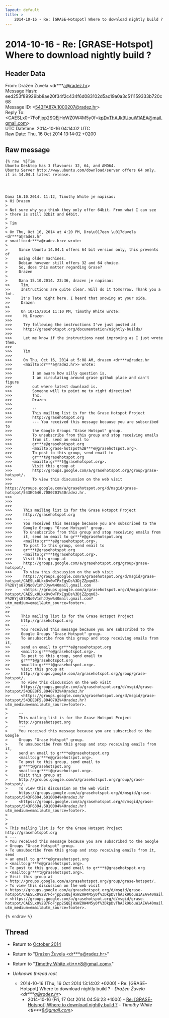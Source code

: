 ```yaml
---
layout: default
title: >
    2014-10-16 - Re: [GRASE-Hotspot] Where to download nightly build ?
---
```


# 2014-10-16 - Re: [GRASE-Hotspot] Where to download nightly build ?

## Header Data

From: Dražen Žuvela \<dr***a@radez.hr\><br>
Message Hash: eed253f89929bb8ae20f34f2c434f6d083102d5ac19a0a3c511159333b720c68<br>
Message ID: \<543FA87A.1000207@radez.hr\><br>
Reply To:  \<CAESLx0+7FoFjpp2SQEjHxWZ0W4M5y0f=kpDvThAJk9UouW1AEA@mail.gmail.com\><br>
UTC Datetime: 2014-10-16 04:14:02 UTC<br>
Raw Date: Thu, 16 Oct 2014 13:14:02 +0200<br>

## Raw message

```
{% raw  %}Tim
Ubuntu Desktop has 3 flavours: 32, 64, and AMD64.
Ubuntu Server http://www.ubuntu.com/download/server offers 64 only.
it is 14.04.1 latest release.




Dana 16.10.2014. 11:12, Timothy White je napisao:
> Hi Drazen
>
> Not sure why you think they only offer 64bit. From what I can see 
> there is still 32bit and 64bit.
>
> Tim
>
> On Thu, Oct 16, 2014 at 4:20 PM, Dra\u017een \u017duvela <dr***a@radez.hr 
> <mailto:dr***a@radez.hr>> wrote:
>
>     Since Ubuntu 14.04.1 offers 64 bit version only, this prevents of
>     using older machines.
>     Debian hovewer still offers 32 and 64 choice.
>     So, does this matter regarding Grase?
>     Drazen
>
>     Dana 15.10.2014. 23:36, drazen je napisao:
>>     Tim,
>>     Instructions are quite clear. Will do it tomorrow. Thank you a lot.
>>     It's late night here. I heard that snowing at your side.
>>     Drazen
>>
>>     On 10/15/2014 11:10 PM, Timothy White wrote:
>>>     Hi Drazen
>>>
>>>     Try following the instructions I've just posted at
>>>     http://grasehotspot.org/documentation/nightly-builds/
>>>
>>>     Let me know if the instructions need improving as I just wrote them.
>>>
>>>     Tim
>>>
>>>     On Thu, Oct 16, 2014 at 5:08 AM, drazen <dr***a@radez.hr
>>>     <mailto:dr***a@radez.hr>> wrote:
>>>
>>>         I am aware how silly question is.
>>>         I am circulating around grase github place and can't figure
>>>         out where latest download is.
>>>         Someone will to point me to right direction?
>>>         Tnx.
>>>         Drazen
>>>
>>>         -- 
>>>         This mailing list is for the Grase Hotspot Project
>>>         http://grasehotspot.org
>>>         --- You received this message because you are subscribed to
>>>         the Google Groups "Grase Hotspot" group.
>>>         To unsubscribe from this group and stop receiving emails
>>>         from it, send an email to
>>>         gr***e@grasehotspot.org
>>>         <mailto:grase-hotspot%2B***e@grasehotspot.org>.
>>>         To post to this group, send email to
>>>         gr***t@grasehotspot.org
>>>         <mailto:gr***t@grasehotspot.org>.
>>>         Visit this group at
>>>         http://groups.google.com/a/grasehotspot.org/group/grase-hotspot/.
>>>         To view this discussion on the web visit
>>>         https://groups.google.com/a/grasehotspot.org/d/msgid/grase-hotspot/543EC646.7080203%40radez.hr.
>>>
>>>
>>>     -- 
>>>     This mailing list is for the Grase Hotspot Project
>>>     http://grasehotspot.org
>>>     ---
>>>     You received this message because you are subscribed to the
>>>     Google Groups "Grase Hotspot" group.
>>>     To unsubscribe from this group and stop receiving emails from
>>>     it, send an email to gr***e@grasehotspot.org
>>>     <mailto:gr***e@grasehotspot.org>.
>>>     To post to this group, send email to
>>>     gr***t@grasehotspot.org
>>>     <mailto:gr***t@grasehotspot.org>.
>>>     Visit this group at
>>>     http://groups.google.com/a/grasehotspot.org/group/grase-hotspot/.
>>>     To view this discussion on the web visit
>>>     https://groups.google.com/a/grasehotspot.org/d/msgid/grase-hotspot/CAESLx0Lkx8v6wTPxEgsDs%3DjZZpqn83-F%2BYjs87DNo0V1nhJJyw%40mail.gmail.com
>>>     <https://groups.google.com/a/grasehotspot.org/d/msgid/grase-hotspot/CAESLx0Lkx8v6wTPxEgsDs%3DjZZpqn83-F%2BYjs87DNo0V1nhJJyw%40mail.gmail.com?utm_medium=email&utm_source=footer>.
>>
>>     -- 
>>     This mailing list is for the Grase Hotspot Project
>>     http://grasehotspot.org
>>     ---
>>     You received this message because you are subscribed to the
>>     Google Groups "Grase Hotspot" group.
>>     To unsubscribe from this group and stop receiving emails from it,
>>     send an email to gr***e@grasehotspot.org
>>     <mailto:gr***e@grasehotspot.org>.
>>     To post to this group, send email to
>>     gr***t@grasehotspot.org
>>     <mailto:gr***t@grasehotspot.org>.
>>     Visit this group at
>>     http://groups.google.com/a/grasehotspot.org/group/grase-hotspot/.
>>     To view this discussion on the web visit
>>     https://groups.google.com/a/grasehotspot.org/d/msgid/grase-hotspot/543EE8F5.8040702%40radez.hr
>>     <https://groups.google.com/a/grasehotspot.org/d/msgid/grase-hotspot/543EE8F5.8040702%40radez.hr?utm_medium=email&utm_source=footer>.
>
>     -- 
>     This mailing list is for the Grase Hotspot Project
>     http://grasehotspot.org
>     ---
>     You received this message because you are subscribed to the Google
>     Groups "Grase Hotspot" group.
>     To unsubscribe from this group and stop receiving emails from it,
>     send an email to gr***e@grasehotspot.org
>     <mailto:gr***e@grasehotspot.org>.
>     To post to this group, send email to
>     gr***t@grasehotspot.org
>     <mailto:gr***t@grasehotspot.org>.
>     Visit this group at
>     http://groups.google.com/a/grasehotspot.org/group/grase-hotspot/.
>     To view this discussion on the web visit
>     https://groups.google.com/a/grasehotspot.org/d/msgid/grase-hotspot/543F6394.6010004%40radez.hr
>     <https://groups.google.com/a/grasehotspot.org/d/msgid/grase-hotspot/543F6394.6010004%40radez.hr?utm_medium=email&utm_source=footer>.
>
>
> -- 
> This mailing list is for the Grase Hotspot Project http://grasehotspot.org
> ---
> You received this message because you are subscribed to the Google 
> Groups "Grase Hotspot" group.
> To unsubscribe from this group and stop receiving emails from it, send 
> an email to gr***e@grasehotspot.org 
> <mailto:gr***e@grasehotspot.org>.
> To post to this group, send email to gr***t@grasehotspot.org 
> <mailto:gr***t@grasehotspot.org>.
> Visit this group at 
> http://groups.google.com/a/grasehotspot.org/group/grase-hotspot/.
> To view this discussion on the web visit 
> https://groups.google.com/a/grasehotspot.org/d/msgid/grase-hotspot/CAESLx0%2B7FoFjpp2SQEjHxWZ0W4M5y0f%3DkpDvThAJk9UouW1AEA%40mail.gmail.com 
> <https://groups.google.com/a/grasehotspot.org/d/msgid/grase-hotspot/CAESLx0%2B7FoFjpp2SQEjHxWZ0W4M5y0f%3DkpDvThAJk9UouW1AEA%40mail.gmail.com?utm_medium=email&utm_source=footer>.

{% endraw %}
```

## Thread

+ Return to [October 2014](/archive/2014/10)

+ Return to "[Dražen Žuvela <dr***a<span>@</span>radez.hr>](/authors/dr___a_at_radez_hr)"
+ Return to "[Timothy White <ti***8<span>@</span>gmail.com>](/authors/ti___8_at_gmail_com)"

+ _Unknown thread root_
  + 2014-10-16 (Thu, 16 Oct 2014 13:14:02 +0200) - Re: [GRASE-Hotspot] Where to download nightly build ? - _Dražen Žuvela \<dr***a@radez.hr\>_
    + 2014-10-16 (Fri, 17 Oct 2014 04:56:23 +1000) - [Re: [GRASE-Hotspot] Where to download nightly build ?](/archive/2014/10/0e45119b5edf451f1ca9fe2b100f7873f98b833466055d6a90573a034d78f6ec) - _Timothy White \<ti***8@gmail.com\>_

